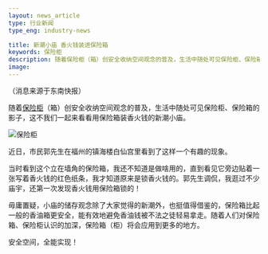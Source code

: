 ```yaml
---
layout: news_article
type: 行业新闻
type_eng: industry-news

title: 新潮小庙 香火钱装进保险箱
keywords: 保险柜
description: 随着保险柜（箱）创安全收纳空间观念的普及，生活中随处可见保险柜、保险箱的影子，这不我们一起来看看用保险箱装香火钱的新潮小庙。
image: 
---
```

（消息来源于东南快报）

随着[保险柜](http://www.qnnsafe.com/)（箱）创安全收纳空间观念的普及，生活中随处可见保险柜、保险箱的影子，这不我们一起来看看用保险箱装香火钱的新潮小庙。

![保险柜](http://www.qnnsafe.com/image-news/id032701.jpg)

近日，市民郭先生在福州的镇海楼白仙宫里看到了这样一个有趣的现象。

当时看到这个立在墙角的保险箱，我还不知道是做啥用的，直到看见它旁边贴着一张写着香火钱的红色纸条，我才知道原来是锁香火钱的。郭先生调侃，我逛过不少庙宇，还第一次发现香火钱用保险箱锁的！

毋庸置疑，小庙的储存观念除了大家觉得的新潮外，也挺值得借鉴的，保险箱比起一般的香油箱更安全，能有效地避免香油钱被不法之徒轻易拿走。随着人们对保险箱、保险柜认识的加深，保险箱（柜）将会应用到更多的地方。

安全空间，全能实现！
